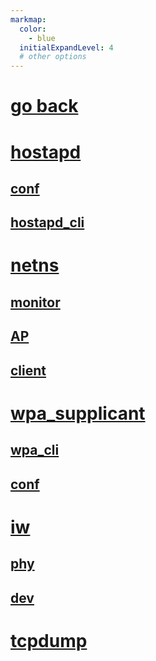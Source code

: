 ```yaml
---
markmap:
  color:
    - blue
  initialExpandLevel: 4
  # other options
---
```


# [go back](../index.html)
# [hostapd](hostapd/index.html)
## [conf](hostapd/conf/index.html)
## [hostapd_cli](hostapd/hostapd_cli/index.html)
# [netns](netns/index.html)
## [monitor](netns/monitor/index.html)
## [AP](netns/AP/index.html)
## [client](netns/client/index.html)
# [wpa_supplicant](wpa_supplicant/index.html)
## [wpa_cli](wpa_supplicant/wpa_cli/index.html)
## [conf](wpa_supplicant/conf/index.html)
# [iw](iw/index.html)
## [phy](iw/phy/index.html)
## [dev](iw/dev/index.html)
# [tcpdump](tcpdump/index.html)
